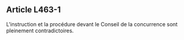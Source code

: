 Article L463-1
----
L'instruction et la procédure devant le Conseil de la concurrence sont
pleinement contradictoires.
